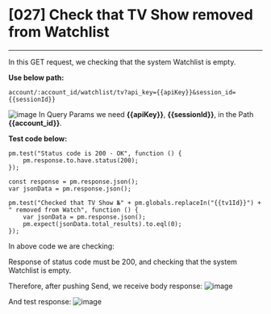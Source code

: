 # [027] Check that TV Show removed from Watchlist
___

In this GET request, we checking that the system Watchlist is empty.

__Use below path:__
```
account/:account_id/watchlist/tv?api_key={{apiKey}}&session_id={{sessionId}}
```
![image](https://user-images.githubusercontent.com/122685448/231022298-5979298e-833b-4cd4-8a91-1f2ed41949a4.png)
In Query Params we need __{{apiKey}}__, __{{sessionId}}__, in the Path __{{account_id}}__.

__Test code below:__
```
pm.test("Status code is 200 - OK", function () {
    pm.response.to.have.status(200);
});

const response = pm.response.json();
var jsonData = pm.response.json();

pm.test("Checked that TV Show №" + pm.globals.replaceIn("{{tv1Id}}") + " removed from Watch", function () {
    var jsonData = pm.response.json();
    pm.expect(jsonData.total_results).to.eql(0);
});
```

In above code we are checking:

Response of status code must be 200, and checking that the system Watchlist is empty.

Therefore, after pushing Send, we receive body response:
![image](https://user-images.githubusercontent.com/122685448/231022315-82ca3518-267c-465b-b185-c306ea7e6237.png)

And test response:
![image](https://user-images.githubusercontent.com/122685448/231022321-6945c009-e5be-40c8-abbc-e34e68d32034.png)

